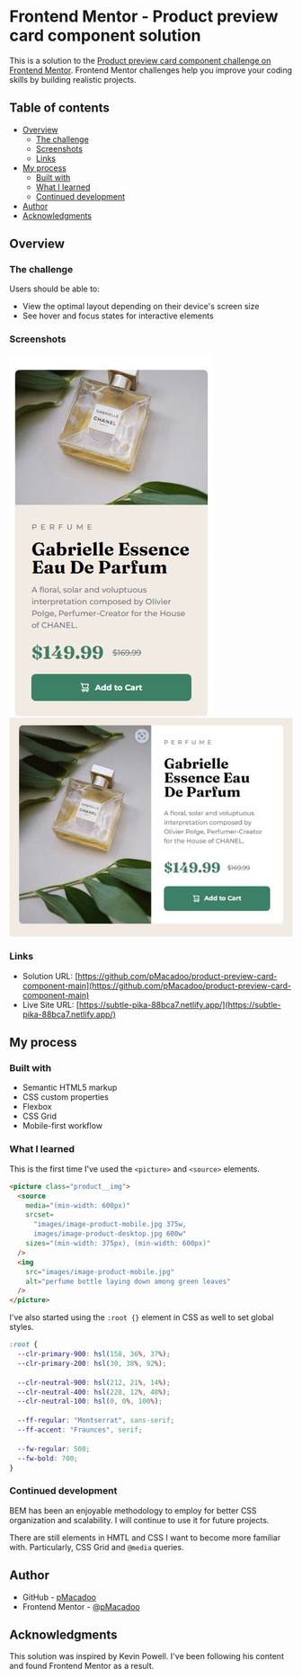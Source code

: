 # Frontend Mentor - Product preview card component solution

This is a solution to the [Product preview card component challenge on Frontend Mentor](https://www.frontendmentor.io/challenges/product-preview-card-component-GO7UmttRfa). Frontend Mentor challenges help you improve your coding skills by building realistic projects. 

## Table of contents

- [Overview](#overview)
  - [The challenge](#the-challenge)
  - [Screenshots](#screenshots)
  - [Links](#links)
- [My process](#my-process)
  - [Built with](#built-with)
  - [What I learned](#what-i-learned)
  - [Continued development](#continued-development)
- [Author](#author)
- [Acknowledgments](#acknowledgments)

## Overview

### The challenge

Users should be able to:

- View the optimal layout depending on their device's screen size
- See hover and focus states for interactive elements

### Screenshots

![mobile screenshot](images/mobile-screenshot.JPG)
![desktop screenshot](images/desktop-screenshot.JPG)

### Links

- Solution URL: [https://github.com/pMacadoo/product-preview-card-component-main](https://github.com/pMacadoo/product-preview-card-component-main)
- Live Site URL: [https://subtle-pika-88bca7.netlify.app/](https://subtle-pika-88bca7.netlify.app/)

## My process

### Built with

- Semantic HTML5 markup
- CSS custom properties
- Flexbox
- CSS Grid
- Mobile-first workflow

### What I learned

This is the first time I've used the `<picture>` and `<source>` elements.

```html
<picture class="product__img">
  <source
    media="(min-width: 600px)"
    srcset=
      "images/image-product-mobile.jpg 375w,
      images/image-product-desktop.jpg 600w"
    sizes="(min-width: 375px), (min-width: 600px)"
  />
  <img
    src="images/image-product-mobile.jpg"
    alt="perfume bottle laying down among green leaves"
  />
</picture>
```

I've also started using the `:root {}` element in CSS as well to set global styles.

```css
:root {
  --clr-primary-900: hsl(158, 36%, 37%);
  --clr-primary-200: hsl(30, 38%, 92%);

  --clr-neutral-900: hsl(212, 21%, 14%);
  --clr-neutral-400: hsl(228, 12%, 48%);
  --clr-neutral-100: hsl(0, 0%, 100%);

  --ff-regular: "Montserrat", sans-serif;
  --ff-accent: "Fraunces", serif;

  --fw-regular: 500;
  --fw-bold: 700;
}
```

### Continued development

BEM has been an enjoyable methodology to employ for better CSS organization and scalability. I will continue to use it for future projects.

There are still elements in HMTL and CSS I want to become more familiar with. Particularly, CSS Grid and `@media` queries.

## Author

- GitHub - [pMacadoo](https://github.com/pmacadoo)
- Frontend Mentor - [@pMacadoo](https://www.frontendmentor.io/profile/pmacadoo)

## Acknowledgments

This solution was inspired by Kevin Powell. I've been following his content and found Frontend Mentor as a result.